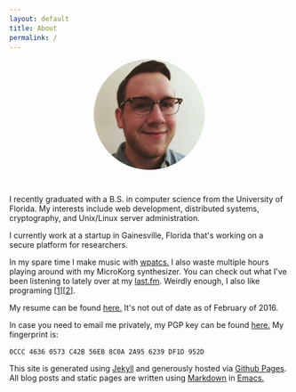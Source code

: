 ```yaml
---
layout: default
title: About
permalink: /
---
```

<div style="text-align:center">
  <img src="img/me.png" width="200" align="center" style="margin-bottom:30px; border-radius:200px">
</div>

I recently graduated with a B.S. in computer science from the University of
Florida. My interests include web development, distributed systems,
cryptography, and Unix/Linux server administration.

I currently work at a startup in Gainesville, Florida that's working on a secure
platform for researchers.

In my spare time I make music with [wpatcs.](http://wpatcs.bandcamp.com) I also
waste multiple hours playing around with my MicroKorg synthesizer. You can check
out what I've been listening to lately over at my
[last.fm](http://www.last.fm/user/xyzodiac). Weirdly enough, I also like
programing [[1](/projects)][[2](https://github.com/jacobj)].

My resume can be found
[here.](https://www.dropbox.com/s/gf9n2fvs3jplrl0/Resume.pdf) It's not out of
date as of February of 2016.

In case you need to email me privately, my PGP key can be found [here.](key.asc)
My fingerprint is:

```
0CCC 4636 0573 C42B 56EB 8C0A 2A95 6239 DF1D 952D
```

This site is generated using [Jekyll](http://jekyllrb.com/) and generously
hosted via [Github Pages](https://pages.github.com/). All blog posts and static
pages are written using [Markdown](http://daringfireball.net/projects/markdown/)
in [Emacs.](http://www.gnu.org/software/emacs/)
